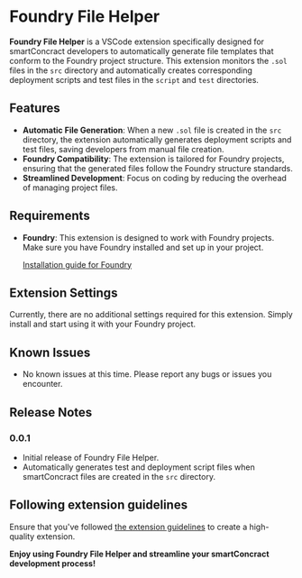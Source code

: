 # Foundry File Helper

**Foundry File Helper** is a VSCode extension specifically designed for smartConcract developers to automatically generate file templates that conform to the Foundry project structure. This extension monitors the `.sol` files in the `src` directory and automatically creates corresponding deployment scripts and test files in the `script` and `test` directories.

## Features

- **Automatic File Generation**: When a new `.sol` file is created in the `src` directory, the extension automatically generates deployment scripts and test files, saving developers from manual file creation.
- **Foundry Compatibility**: The extension is tailored for Foundry projects, ensuring that the generated files follow the Foundry structure standards.
- **Streamlined Development**: Focus on coding by reducing the overhead of managing project files.

## Requirements

- **Foundry**: This extension is designed to work with Foundry projects. Make sure you have Foundry installed and set up in your project.

  [Installation guide for Foundry](https://getfoundry.sh/)

## Extension Settings

Currently, there are no additional settings required for this extension. Simply install and start using it with your Foundry project.

## Known Issues

- No known issues at this time. Please report any bugs or issues you encounter.

## Release Notes

### 0.0.1

- Initial release of Foundry File Helper.
- Automatically generates test and deployment script files when smartConcract files are created in the `src` directory.

## Following extension guidelines

Ensure that you've followed [the extension guidelines](https://code.visualstudio.com/api/references/extension-guidelines) to create a high-quality extension.

**Enjoy using Foundry File Helper and streamline your smartConcract development process!**
